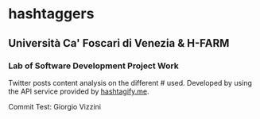 # hashtaggers
## Università Ca' Foscari di Venezia & H-FARM
### Lab of Software Development Project Work

Twitter posts content analysis on the different # used. Developed by using the API service provided by [hashtagify.me](https://hashtagify.me/).

Commit Test: Giorgio Vizzini
